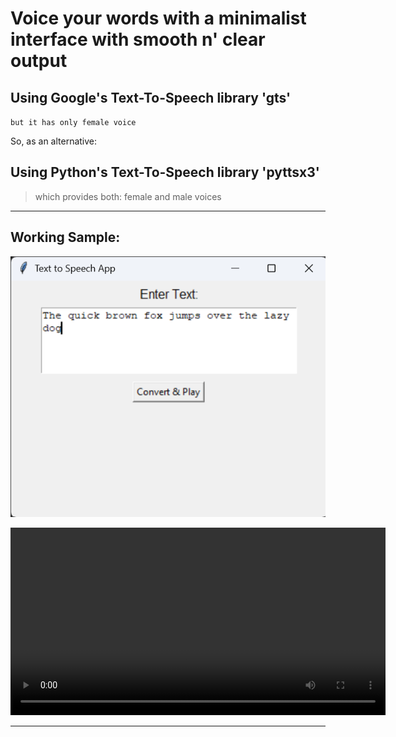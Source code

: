 

# Voice your words with a minimalist interface with smooth n' clear output

## Using Google's Text-To-Speech library 'gts'

`but it has only female voice`

So, as an alternative:

## Using Python's Text-To-Speech library 'pyttsx3'

> which provides both: female and male voices


---


## Working Sample:

![app menu](resources/menu_and_sample_text.png)

<video width="600" controls>
  <source src="https://one-at-a-time.github.io/Voicer" type="video/mp4">
  Your browser does not support the video tag.
</video>


---
